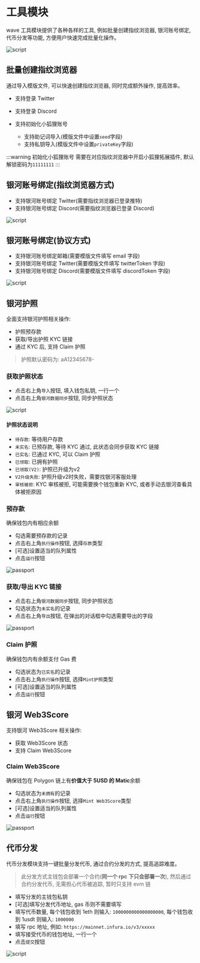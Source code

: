 # 工具模块

wave 工具模块提供了各种各样的工具, 例如批量创建指纹浏览器, 银河账号绑定, 代币分发等功能, 方便用户快速完成批量化操作。

![script](/ss/wave-tool.png)

## 批量创建指纹浏览器

通过导入模版文件, 可以快速创建指纹浏览器, 同时完成额外操作, 提高效率。

- 支持登录 Twitter

- 支持登录 Discord
- 支持初始化小狐狸账号
  - 支持助记词导入(模版文件中设置`seed`字段)
  - 支持私钥导入(模版文件中设置`privateKey`字段)

:::warning 初始化小狐狸账号
需要在对应指纹浏览器中开启小狐狸拓展插件, 默认解锁密码为`11111111`
:::

## 银河账号绑定(指纹浏览器方式)

- 支持银河账号绑定 Twitter(需要指纹浏览器已登录推特)
- 支持银河账号绑定 Discord(需要指纹浏览器已登录 Discord)

![script](/ss/wave-tool.png)

## 银河账号绑定(协议方式)

- 支持银河账号绑定邮箱(需要模版文件填写 email 字段)
- 支持银河账号绑定 Twitter(需要模版文件填写 twitterToken 字段)
- 支持银河账号绑定 Discord(需要模版文件填写 discordToken 字段)

![script](/ss/wave-tool.png)

## 银河护照

全面支持银河护照相关操作:

- 护照预存款
- 获取/导出护照 KYC 链接
- 通过 KYC 后, 支持 Claim 护照

> 护照默认密码为: aA12345678-

### 获取护照状态

- 点击右上角`导入`按钮, 填入钱包私钥, 一行一个
- 点击右上角`银河数据同步`按钮, 同步护照状态

![script](/ss/wave-tool-passport.png)

#### 护照状态说明

- `待存款`: 等待用户存款
- `未实名`: 已预存款, 等待 KYC 通过, 此状态会同步获取 KYC 链接
- `已实名`: 已通过 KYC, 可以 Claim 护照
- `已领取`: 已拥有护照
- `已领取(V2)`: 护照已升级为v2
- `V2升级失败`: 护照升级v2时失败，需要找银河客服处理
- `审核被拒`: KYC 审核被拒, 可能需要换个钱包重新 KYC, 或者手动去银河查看具体被拒原因

### 预存款

确保钱包内有相应余额

- 勾选需要预存款的记录
- 点击右上角`执行操作`按钮, 选择`存款`类型
- [可选]设置适当的队列属性
- 点击`运行`按钮

![passport](/ss/wave-tool-passport-ac.png)

### 获取/导出 KYC 链接

- 点击右上角`银河数据同步`按钮, 同步护照状态
- 勾选状态为`未实名`的记录
- 点击右上角`导出`按钮, 在弹出的对话框中勾选需要导出的字段

![passport](/ss/wave-tool-passport-export.png)

### Claim 护照

确保钱包内有余额支付 Gas 费

- 勾选状态为`已实名`的记录
- 点击右上角`执行操作`按钮, 选择`Mint护照`类型
- [可选]设置适当的队列属性
- 点击`运行`按钮

## 银河 Web3Score

支持银河 Web3Score 相关操作:

- 获取 Web3Score 状态
- 支持 Claim Web3Score

### Claim Web3Score

确保钱包在 Polygon 链上有**价值大于 5USD 的 Matic**余额

- 勾选状态为`未拥有`的记录
- 点击右上角`执行操作`按钮, 选择`Mint Web3Score`类型
- [可选]设置适当的队列属性
- 点击`运行`按钮

![passport](/ss/wave-tool-web3score.png)

## 代币分发

代币分发模块支持一键批量分发代币, 通过合约分发的方式, 提高追踪难度。

> 此分发方式主钱包会部署一个合约(**同一个 rpc 下只会部署一次**), 然后通过合约分发代币, 无需担心代币被追踪, 暂时只支持 evm 链

- 填写分发的主钱包私钥
- [可选]填写分发代币地址, gas 币则不需要填写
- 填写代币数量, 每个钱包收到 1eth 则输入: `1000000000000000000`, 每个钱包收到 1usdt 则输入: `1000000`
- 填写 rpc 地址, 例如: `https://mainnet.infura.io/v3/xxxxx`
- 填写接受代币的钱包地址, 一行一个
- 点击`提交`按钮

![script](/ss/wave-tool-token.png)
